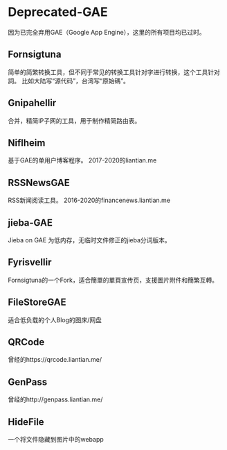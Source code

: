 # Deprecated-GAE
因为已完全弃用GAE（Google App Engine），这里的所有项目均已过时。



## Fornsigtuna
简单的简繁转换工具，但不同于常见的转换工具针对字进行转换，这个工具针对詞。 比如大陆写“源代码”，台湾写“原始碼”。


## Gnipahellir
合并，精简IP子网的工具，用于制作精简路由表。

## Niflheim
基于GAE的单用户博客程序。
2017-2020的liantian.me

## RSSNewsGAE
RSS新闻阅读工具。
2016-2020的financenews.liantian.me


## jieba-GAE
Jieba on GAE
为低内存，无临时文件修正的jieba分词版本。

## Fyrisvellir
Fornsigtuna的一个Fork，适合簡單的單頁宣传页，支援圖片附件和簡繁互轉。

## FileStoreGAE
适合低负载的个人Blog的图床/网盘

## QRCode
曾经的https://qrcode.liantian.me/

## GenPass
曾经的http://genpass.liantian.me/

## HideFile
一个将文件隐藏到图片中的webapp
